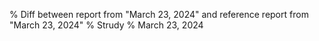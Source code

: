 % Diff between report from "March 23, 2024" and reference report from "March 23, 2024"
% Strudy
% March 23, 2024


